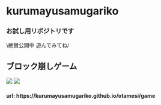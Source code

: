 # kurumayusamugariko
### お試し用リポジトリです  
<p>\絶賛公開中 遊んでみてね/</p>

## ブロック崩しゲーム

<img src="https://img.shields.io/badge/-Javascript-black.svg?logo=javascript&style=popout-square"> <img src="https://img.shields.io/badge/-Node.js-black.svg?logo=node.js&style=popout-square">

<h4>url: https://kurumayusamugariko.github.io/otamesi/game</h4> 

